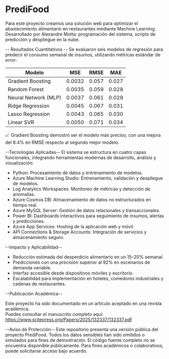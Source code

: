 # PrediFood
Para este proyecto creamos una solución web para optimizar el abastecimiento alimentario en restaurantes mediante Machine Learning. Desarrollado por Alexandre Motta: programación del sistema, scripts de predicción y despliegue en la nube. 

-- Resultados Cuantitativos --
Se evaluaron seis modelos de regresión para predecir el consumo semanal de insumos, utilizando métricas estándar de error:

| Modelo                  | MSE     | RMSE   | MAE   |
|------------------------|---------|--------|-------|
| Gradient Boosting      | 0.0032  | 0.057  | 0.027 |
| Random Forest          | 0.0035  | 0.059  | 0.028 |
| Neural Network (MLP)   | 0.0037  | 0.061  | 0.029 |
| Ridge Regression       | 0.0045  | 0.067  | 0.031 |
| Lasso Regression       | 0.0043  | 0.065  | 0.030 |
| Linear SVR             | 0.0050  | 0.071  | 0.034 |

📈 Gradient Boosting demostró ser el modelo más preciso, con una mejora del 8.4% en RMSE respecto al segundo mejor modelo.

--Tecnologías Aplicadas--
El sistema se estructura en cuatro capas funcionales, integrando herramientas modernas de desarrollo, análisis y visualización:

- Python: Procesamiento de datos y entrenamiento de modelos.
- Azure Machine Learning Studio: Entrenamiento, validación y despliegue de modelos.
- Log Analytics Workspaces: Monitoreo de métricas y detección de anomalías.
- Azure Cosmos DB: Almacenamiento de datos no estructurados en tiempo real.
- Azure MySQL Server: Gestión de datos relacionales y transaccionales.
- Power BI: Dashboards interactivos para seguimiento de insumos, alertas y predicciones.
- Azure App Services: Hosting de la aplicación web y móvil.
- API Connections & Storage Accounts: Integración de servicios y almacenamiento seguro.

--Impacto y Aplicabilidad--

- Reducción estimada del desperdicio alimentario en un 15–20% semanal.
- Predicciones con una precisión superior al 92% en escenarios de demanda variable.
- Interfaz accesible desde dispositivos móviles y escritorio.
- Escalabilidad para implementación en hoteles, comedores industriales y cadenas de restaurantes.

--Publicación Académica--

Este proyecto ha sido documentado en un artículo aceptado en una revista académica.  
Puedes consultar el manuscrito completo aquí:  https://www.scitepress.org/Papers/2025/132337/132337.pdf

--Aviso de Protección--
Este repositorio presenta una versión pública del proyecto PrediFood. Todos los datos sensibles han sido omitidos o simulados para fines de demostración. El código fuente completo no se encuentra disponible públicamente. Para fines académicos o colaborativos, puede solicitarse acceso bajo acuerdo.
